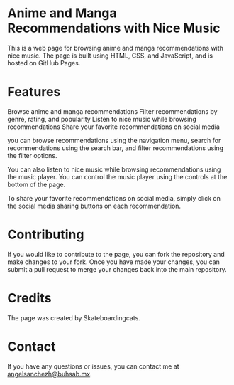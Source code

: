 # Anime and Manga Recommendations with Nice Music

This is a web page for browsing anime and manga recommendations with nice music. The page is built using HTML, CSS, and JavaScript, and is hosted on GitHub Pages.

# Features

Browse anime and manga recommendations
Filter recommendations by genre, rating, and popularity
Listen to nice music while browsing recommendations
Share your favorite recommendations on social media

you can browse recommendations using the navigation menu, search for recommendations using the search bar, and filter recommendations using the filter options.

You can also listen to nice music while browsing recommendations using the music player. You can control the music player using the controls at the bottom of the page.

To share your favorite recommendations on social media, simply click on the social media sharing buttons on each recommendation.

# Contributing

If you would like to contribute to the page, you can fork the repository and make changes to your fork. Once you have made your changes, you can submit a pull request to merge your changes back into the main repository.

# Credits

The page was created by Skateboardingcats.

# Contact

If you have any questions or issues, you can contact me at angelsanchezh@buhsab.mx.



